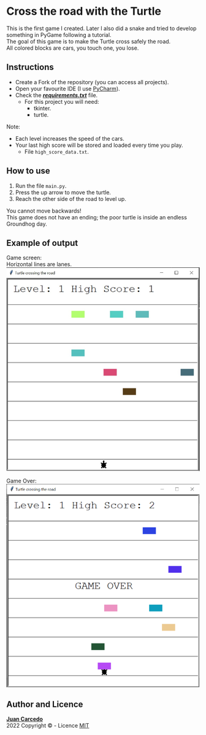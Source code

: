 # Cross the road with the Turtle
This is the first game I created. Later I also did a snake and tried to develop something in PyGame following a tutorial.  
The goal of this game is to make the Turtle cross safely the road.  
All colored blocks are cars, you touch one, you lose.

## Instructions
- Create a Fork of the repository (you can access all projects).
- Open your favourite IDE (I use [PyCharm](https://www.jetbrains.com/pycharm/)).
- Check the ***[requirements.txt](https://github.com/JuanCarcedo/jca-python-projects/blob/main/requirements.txt)*** file.  
  - For this project you will need:
    + tkinter.
    + turtle.

Note:  
- Each level increases the speed of the cars.
- Your last high score will be stored and loaded every time you play.
  - File ```high_score_data.txt```.

## How to use
1) Run the file ```main.py```.
2) Press the up arrow to move the turtle.  
3) Reach the other side of the road to level up.

You cannot move backwards!  
This game does not have an ending; the poor turtle is inside an endless Groundhog day.

## Example of output
Game screen:  
Horizontal lines are lanes.
![main_screen](readme_images/main_screen.PNG)

Game Over:  
![main_screen](readme_images/game_over.PNG)

## Author and Licence
**[Juan Carcedo](https://github.com/JuanCarcedo)**  
2022 Copyright © - Licence [MIT](https://github.com/JuanCarcedo/jca-python-projects/blob/main/LICENSE.txt)
